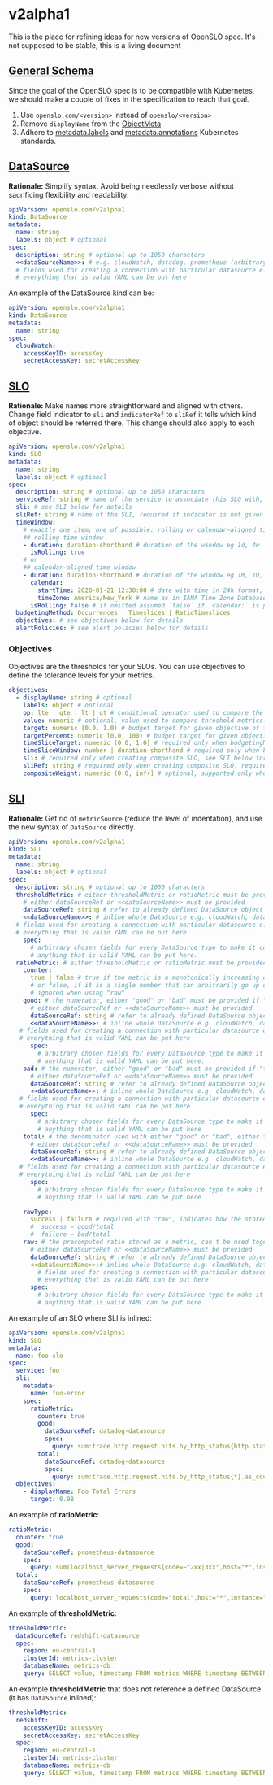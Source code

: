 # v2alpha1

This is the place for refining ideas for new versions of OpenSLO spec. It's not supposed to be stable, this is a living document

## [General Schema](https://github.com/OpenSLO/OpenSLO?tab=readme-ov-file#general-schema)

Since the goal of the OpenSLO spec is to be compatible with Kubernetes, we should make a couple of fixes
in the specification to reach that goal.

1. Use `openslo.com/<version>` instead of `openslo/<version>`
2. Remove `displayName` from the [ObjectMeta](https://kubernetes.io/docs/reference/generated/kubernetes-api/v1.28/#objectmeta-v1-meta)
3. Adhere to [metadata.labels](https://kubernetes.io/docs/concepts/overview/working-with-objects/labels/) and
   [metadata.annotations](https://kubernetes.io/docs/concepts/overview/working-with-objects/annotations/) Kubernetes standards.

## [DataSource](../README.md#datasource)

**Rationale:** Simplify syntax. Avoid being needlessly verbose without sacrificing flexibility and readability.

```yaml
apiVersion: openslo.com/v2alpha1
kind: DataSource
metadata:
  name: string
  labels: object # optional
spec:
  description: string # optional up to 1050 characters
  <<dataSourceName>>: # e.g. cloudWatch, datadog, prometheus (arbitrary chosen, implementor decision)
  # fields used for creating a connection with particular datasource e.g. AccessKeys, SecretKeys, etc.
  # everything that is valid YAML can be put here
```

An example of the DataSource kind can be:

```yaml
apiVersion: openslo.com/v2alpha1
kind: DataSource
metadata:
  name: string
spec:
  cloudWatch:
    accessKeyID: accessKey
    secretAccessKey: secretAccessKey
```

## [SLO](../README.md#slo)

**Rationale:** Make names more straightforward and aligned with others. Change field indicator to `sli` and `indicatorRef` to `sliRef`
it tells which kind of object should be referred there. This change should also apply to each objective.

```yaml
apiVersion: openslo.com/v2alpha1
kind: SLO
metadata:
  name: string
  labels: object # optional
spec:
  description: string # optional up to 1050 characters
  serviceRef: string # name of the service to associate this SLO with, may refer (depends on implementation) to existing object Kind: Service
  sli: # see SLI below for details
  sliRef: string # name of the SLI, required if indicator is not given and you want to reference to existing SLI
  timeWindow:
    # exactly one item; one of possible: rolling or calendar–aligned time window
    ## rolling time window
    - duration: duration-shorthand # duration of the window eg 1d, 4w
      isRolling: true
    # or
    ## calendar–aligned time window
    - duration: duration-shorthand # duration of the window eg 1M, 1Q, 1Y
      calendar:
        startTime: 2020-01-21 12:30:00 # date with time in 24h format, format without time zone
        timeZone: America/New_York # name as in IANA Time Zone Database
      isRolling: false # if omitted assumed `false` if `calendar:` is present
  budgetingMethod: Occurrences | Timeslices | RatioTimeslices
  objectives: # see objectives below for details
  alertPolicies: # see alert policies below for details
```

### Objectives

Objectives are the thresholds for your SLOs. You can use objectives to define
the tolerance levels for your metrics.

```yaml
objectives:
  - displayName: string # optional
    labels: object # optional
    op: lte | gte | lt | gt # conditional operator used to compare the SLI against the value. Only needed when using a thresholdMetric
    value: numeric # optional, value used to compare threshold metrics. Only needed when using a thresholdMetric
    target: numeric [0.0, 1.0) # budget target for given objective of the SLO, can't be used with targetPercent
    targetPercent: numeric [0.0, 100) # budget target for given objective of the SLO, can't be used with target
    timeSliceTarget: numeric (0.0, 1.0] # required only when budgetingMethod is set to TimeSlices
    timeSliceWindow: number | duration-shorthand # required only when budgetingMethod is set to TimeSlices or RatioTimeslices
    sli: # required only when creating composite SLO, see SLI below for more details
    sliRef: string # required only when creating composite SLO, required if sli is not given.
    compositeWeight: numeric (0.0, inf+] # optional, supported only when declaring multiple objectives, default value 1.
```

## [SLI](../README.md#sli)

**Rationale:** Get rid of `metricSource` (reduce the level of indentation), and use the new syntax of `DataSource` directly.

```yaml
apiVersion: openslo.com/v2alpha1
kind: SLI
metadata:
  name: string
  labels: object # optional
spec:
  description: string # optional up to 1050 characters
  thresholdMetric: # either thresholdMetric or ratioMetric must be provided
    # either dataSourceRef or <<dataSourceName>> must be provided
    dataSourceRef: string # refer to already defined DataSource object
    <<dataSourceName>>: # inline whole DataSource e.g. cloudWatch, datadog, prometheus (arbitrary chosen, implementor decision)
  # fields used for creating a connection with particular datasource e.g. AccessKeys, SecretKeys, etc.
  # everything that is valid YAML can be put here
    spec:
      # arbitrary chosen fields for every DataSource type to make it comfortable to use
      # anything that is valid YAML can be put here.
  ratioMetric: # either thresholdMetric or ratioMetric must be provided
    counter:
      true | false # true if the metric is a monotonically increasing counter,
      # or false, if it is a single number that can arbitrarily go up or down
      # ignored when using "raw"
    good: # the numerator, either "good" or "bad" must be provided if "total" is used
      # either dataSourceRef or <<dataSourceName>> must be provided
      dataSourceRef: string # refer to already defined DataSource object
      <<dataSourceName>>: # inline whole DataSource e.g. cloudWatch, datadog, prometheus (arbitrary chosen, implementor decision)
   # fields used for creating a connection with particular datasource e.g. AccessKeys, SecretKeys, etc.
   # everything that is valid YAML can be put here
      spec:
        # arbitrary chosen fields for every DataSource type to make it comfortable to use
        # anything that is valid YAML can be put here.
    bad: # the numerator, either "good" or "bad" must be provided if "total" is used
      # either dataSourceRef or <<dataSourceName>> must be provided
      dataSourceRef: string # refer to already defined DataSource object
      <<dataSourceName>>: # inline whole DataSource e.g. cloudWatch, datadog, prometheus (arbitrary chosen, implementor decision)
   # fields used for creating a connection with particular datasource e.g. AccessKeys, SecretKeys, etc.
   # everything that is valid YAML can be put here
      spec:
        # arbitrary chosen fields for every DataSource type to make it comfortable to use
        # anything that is valid YAML can be put here
    total: # the denominator used with either "good" or "bad", either this or "raw" must be used
      # either dataSourceRef or <<dataSourceName>> must be provided
      dataSourceRef: string # refer to already defined DataSource object
      <<dataSourceName>>: # inline whole DataSource e.g. cloudWatch, datadog, prometheus (arbitrary chosen, implementor decision)
   # fields used for creating a connection with particular datasource e.g. AccessKeys, SecretKeys, etc.
   # everything that is valid YAML can be put here
      spec:
        # arbitrary chosen fields for every DataSource type to make it comfortable to use
        # anything that is valid YAML can be put here

    rawType:
      success | failure # required with "raw", indicates how the stored ratio was calculated:
      #  success – good/total
      #  failure – bad/total
    raw: # the precomputed ratio stored as a metric, can't be used together with good/bad/total
      # either dataSourceRef or <<dataSourceName>> must be provided
      dataSourceRef: string # refer to already defined DataSource object
      <<dataSourceName>>:# inline whole DataSource e.g. cloudWatch, datadog, prometheus (arbitrary chosen, implementor decision)
        # fields used for creating a connection with particular datasource e.g. AccessKeys, SecretKeys, etc.
        # everything that is valid YAML can be put here
      spec:
        # arbitrary chosen fields for every DataSource type to make it comfortable to use
        # anything that is valid YAML can be put here
```

An example of an SLO where SLI is inlined:

```yaml
apiVersion: openslo.com/v2alpha1
kind: SLO
metadata:
  name: foo-slo
spec:
  service: foo
  sli:
    metadata:
      name: foo-error
    spec:
      ratioMetric:
        counter: true
        good:
          dataSourceRef: datadog-datasource
          spec:
            query: sum:trace.http.request.hits.by_http_status{http.status_code:200}.as_count()
        total:
          dataSourceRef: datadog-datasource
          spec:
            query: sum:trace.http.request.hits.by_http_status{*}.as_count()
  objectives:
    - displayName: Foo Total Errors
      target: 0.98
```

An example of **ratioMetric**:

```yaml
ratioMetric:
  counter: true
  good:
    dataSourceRef: prometheus-datasource
    spec:
      query: sum(localhost_server_requests{code=~"2xx|3xx",host="*",instance="127.0.0.1:9090"})
  total:
    dataSourceRef: prometheus-datasource
    spec:
      query: localhost_server_requests{code="total",host="*",instance="127.0.0.1:9090"}
```

An example of **thresholdMetric**:

```yaml
thresholdMetric:
  dataSourceRef: redshift-datasource
  spec:
    region: eu-central-1
    clusterId: metrics-cluster
    databaseName: metrics-db
    query: SELECT value, timestamp FROM metrics WHERE timestamp BETWEEN :date_from AND :date_to
```

An example **thresholdMetric** that does not reference a defined DataSource (it has `DataSource` inlined):

```yaml
thresholdMetric:
  redshift:
    accessKeyID: accessKey
    secretAccessKey: secretAccessKey
  spec:
    region: eu-central-1
    clusterId: metrics-cluster
    databaseName: metrics-db
    query: SELECT value, timestamp FROM metrics WHERE timestamp BETWEEN :date_from AND :date_to
```
